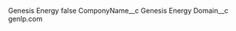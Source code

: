 <?xml version="1.0" encoding="UTF-8"?>
<CustomMetadata xmlns="http://soap.sforce.com/2006/04/metadata" xmlns:xsi="http://www.w3.org/2001/XMLSchema-instance" xmlns:xsd="http://www.w3.org/2001/XMLSchema">
    <label>Genesis Energy</label>
    <protected>false</protected>
    <values>
        <field>ComponyName__c</field>
        <value xsi:type="xsd:string">Genesis Energy</value>
    </values>
    <values>
        <field>Domain__c</field>
        <value xsi:type="xsd:string">genlp.com</value>
    </values>
</CustomMetadata>
